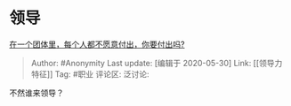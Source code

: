 # 领导
[在一个团体里，每个人都不愿意付出，你要付出吗?](https://www.zhihu.com/question/384717661/answer/1243845568)

> Author: #Anonymity
> Last update: [编辑于 2020-05-30]
> Link: [[领导力特征]]
> Tag: #职业
> 评论区:
> 泛讨论:

不然谁来领导？
